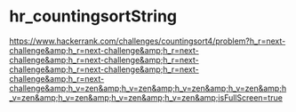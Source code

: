 # hr_countingsortString
https://www.hackerrank.com/challenges/countingsort4/problem?h_r=next-challenge&amp;h_r=next-challenge&amp;h_r=next-challenge&amp;h_r=next-challenge&amp;h_r=next-challenge&amp;h_r=next-challenge&amp;h_r=next-challenge&amp;h_r=next-challenge&amp;h_v=zen&amp;h_v=zen&amp;h_v=zen&amp;h_v=zen&amp;h_v=zen&amp;h_v=zen&amp;h_v=zen&amp;h_v=zen&amp;isFullScreen=true
